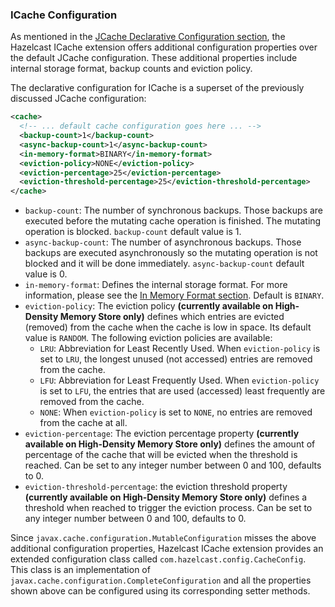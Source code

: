 
### ICache Configuration

As mentioned in the [JCache Declarative Configuration section](#jcache-declarative-configuration), the Hazelcast ICache extension offers
additional configuration properties over the default JCache configuration. These additional properties include internal storage format, backup counts
and eviction policy.

The declarative configuration for ICache is a superset of the previously discussed JCache configuration:

```xml
<cache>
  <!-- ... default cache configuration goes here ... -->
  <backup-count>1</backup-count>
  <async-backup-count>1</async-backup-count>
  <in-memory-format>BINARY</in-memory-format>
  <eviction-policy>NONE</eviction-policy>
  <eviction-percentage>25</eviction-percentage>
  <eviction-threshold-percentage>25</eviction-threshold-percentage>
</cache>
```

- `backup-count`: The number of synchronous backups. Those backups are executed before the mutating cache operation is finished. The mutating operation is blocked. `backup-count` default value is 1.
- `async-backup-count`: The number of asynchronous backups. Those backups are executed asynchronously so the mutating operation is not blocked and it will be done immediately. `async-backup-count` default value is 0.  
- `in-memory-format`: Defines the internal storage format. For more information, please see the [In Memory Format section](#in-memory-format). Default is `BINARY`.
- `eviction-policy`: The eviction policy **(currently available on High-Density Memory Store only)** defines which entries are evicted (removed) from the cache when the cache is low in space. Its default value is `RANDOM`. The following eviction policies are available:
  - `LRU`: Abbreviation for Least Recently Used. When `eviction-policy` is set to `LRU`, the longest unused (not accessed) entries are removed from the cache.  
  - `LFU`: Abbreviation for Least Frequently Used. When `eviction-policy` is set to `LFU`, the entries that are used (accessed) least frequently are removed from the cache.
  - `NONE`: When `eviction-policy` is set to `NONE`, no entries are removed from the cache at all.
- `eviction-percentage`: The eviction percentage property **(currently available on High-Density Memory Store only)** defines the amount of percentage of the cache that will be evicted when the threshold is reached. Can be set to any integer number between 0 and 100, defaults to 0.
- `eviction-threshold-percentage`: the eviction threshold property **(currently available on High-Density Memory Store only)** defines a threshold when reached to trigger the eviction process. Can be set to any integer number between 0 and 100, defaults to 0.

Since `javax.cache.configuration.MutableConfiguration` misses the above additional configuration properties, Hazelcast ICache extension
provides an extended configuration class called `com.hazelcast.config.CacheConfig`. This class is an implementation of `javax.cache.configuration.CompleteConfiguration` and all the properties shown above can be configured
using its corresponding setter methods.

